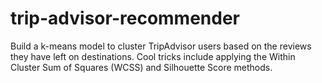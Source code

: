 # trip-advisor-recommender
Build a k-means model to cluster TripAdvisor users based on the reviews they have left on destinations. Cool tricks include applying the Within Cluster Sum of Squares (WCSS) and Silhouette Score methods.
